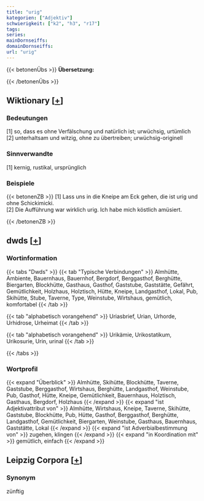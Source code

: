 ```yaml
---
title: "urig"
kategorien: ["Adjektiv"]
schwierigkeit: ["k2", "h3", "r17"]
tags:
series:
mainDornseiffs:
domainDornseiffs:
url: "urig"
---
```


{{< betonenÜbs >}}
**Übersetzung:**  
  
{{< /betonenÜbs >}}

## Wiktionary [[+](https://de.wiktionary.org/wiki/urig)]

### Bedeutungen
[1] so, dass es ohne Verfälschung und natürlich ist; urwüchsig, urtümlich  
[2] unterhaltsam und witzig, ohne zu übertreiben; urwüchsig-originell  

### Sinnverwandte
[1] kernig, rustikal, ursprünglich  

### Beispiele
{{< betonenZB >}}
[1] Lass uns in die Kneipe am Eck gehen, die ist urig und ohne Schickimicki.  
[2] Die Aufführung war wirklich urig. Ich habe mich köstlich amüsiert.  

{{< /betonenZB >}}


## dwds [[+](https://www.dwds.de/wb/urig)]

### Wortinformation
{{< tabs "Dwds" >}}
{{< tab "Typische Verbindungen" >}}
Almhütte, Ambiente, Bauernhaus, Bauernhof, Bergdorf, Berggasthof, Berghütte, Biergarten, Blockhütte, Gasthaus, Gasthof, Gaststube, Gaststätte, Gefährt, Gemütlichkeit, Holzhaus, Holztisch, Hütte, Kneipe, Landgasthof, Lokal, Pub, Skihütte, Stube, Taverne, Type, Weinstube, Wirtshaus, gemütlich, komfortabel
{{< /tab >}}

{{< tab "alphabetisch vorangehend" >}}
Uriasbrief, Urian, Urhorde, Urhidrose, Urheimat
{{< /tab >}}

{{< tab "alphabetisch vorangehend" >}}
Urikämie, Urikostatikum, Urikosurie, Urin, urinal
{{< /tab >}}

{{< /tabs >}}

### Wortprofil
{{< expand "Überblick" >}} Almhütte, Skihütte, Blockhütte, Taverne, Gaststube, Berggasthof, Wirtshaus, Berghütte, Landgasthof, Weinstube, Pub, Gasthof, Hütte, Kneipe, Gemütlichkeit, Bauernhaus, Holztisch, Gasthaus, Bergdorf, Holzhaus {{< /expand >}}
{{< expand "ist Adjektivattribut von" >}} Almhütte, Wirtshaus, Kneipe, Taverne, Skihütte, Gaststube, Blockhütte, Pub, Hütte, Gasthof, Berggasthof, Berghütte, Landgasthof, Gemütlichkeit, Biergarten, Weinstube, Gasthaus, Bauernhaus, Gaststätte, Lokal {{< /expand >}}
{{< expand "ist Adverbialbestimmung von" >}} zugehen, klingen {{< /expand >}}
{{< expand "in Koordination mit" >}} gemütlich, einfach {{< /expand >}}

## Leipzig Corpora [[+](https://corpora.uni-leipzig.de/en/res?word=urig&corpusId=deu_newscrawl-public_2018)]


### Synonym
zünftig

